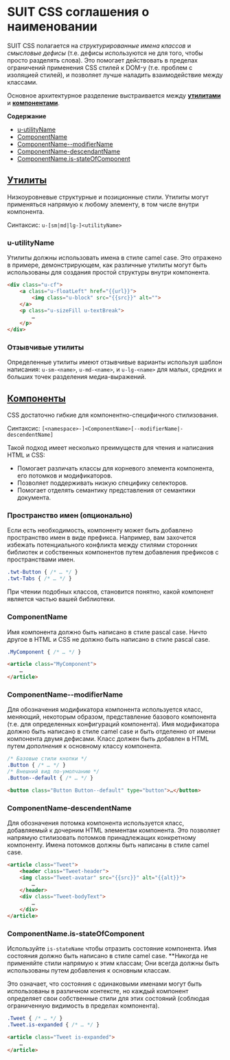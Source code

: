 # SUIT CSS соглашения о наименовании

SUIT CSS полагается на _структурированные имена классов_ и _смысловые дефисы_
(т.е. дефисы используются не для того, чтобы просто разделять слова). Это
помогает действовать в пределах ограничений применения CSS стилей к DOM-у
(т.е. проблем с изоляцией стилей), и позволяет лучше наладить взаимодействие
между классами.

Основное архитектурное разделение выстраивается между
**[утилитами](utilities.md)** и **[компонентами](components.md)**.

**Содержание**

* [u-utilityName](#u-utilityName)
* [ComponentName](#ComponentName)
* [ComponentName--modifierName](#ComponentName--modifierName)
* [ComponentName-descendantName](#ComponentName-descendantName)
* [ComponentName.is-stateOfComponent](#is-stateOfComponent)

## [Утилиты](utilities.md)

Низкоуровневые структурные и позиционные стили. Утилиты могут применяться
напрямую к любому элементу, в том числе внутри компонента.

Синтаксис: `u-[sm|md|lg-]<utilityName>`

<a name="u-utilityName"></a>
### u-utilityName

Утилиты должны использовать имена в стиле camel case. Это отражено в примере,
демонстрирующем, как различные утилиты могут быть использованы для создания
простой структуры внутри компонента.

```html
<div class="u-cf">
    <a class="u-floatLeft" href="{{url}}">
        <img class="u-block" src="{{src}}" alt="">
    </a>
    <p class="u-sizeFill u-textBreak">
        …
    </p>
</div>
```

### Отзывчивые утилиты

Определенные утилиты имеют отзывчивые варианты используя шаблон написания:
`u-sm-<name>`, `u-md-<name>`, и `u-lg-<name>` для малых, средних и больших точек
разделения медиа-выражений.


## [Компоненты](components.md)

CSS достаточно гибкие для компонентно-специфичного стилизования.

Синтаксис: `[<namespace>-]<ComponentName>[--modifierName|-descendentName]`

Такой подход имеет несколько преимуществ для чтения и написания HTML и CSS:

* Помогает различать классы для корневого элемента компонента, его потомков
и модификаторов.
* Позволяет поддерживать низкую специфику селекторов.
* Помогает отделять семантику представления от семантики документа.

### Пространство имен (опционально)

Если есть необходимость, компоненту может быть добавлено пространство имен
в виде префикса. Например, вам захочется избежать потенциального конфликта между
стилями сторонних библиотек и собственных компонентов путем добавления префиксов
с пространствами имен.

```css
.twt-Button { /* … */ }
.twt-Tabs { /* … */ }
```

При чтении подобных классов, становится понятно, какой компонент является
частью вашей библиотеки.

<a name="ComponentName"></a>
### ComponentName

Имя компонента должно быть написано в стиле pascal case. Ничто другое в HTML
и CSS не должно быть написано в стиле pascal case.

```css
.MyComponent { /* … */ }
```

```html
<article class="MyComponent">
    …
</article>
```

<a name="ComponentName--modifierName"></a>
### ComponentName--modifierName

Для обозначения модификатора компонента используется класс, меняющий, некоторым
образом, представление базового компонента (т.е. для определенных конфигураций
компонента). Имя модификатора должно быть написано в стиле camel case
и быть отделенно от имени компонента двумя дефисами. Класс должен быть
добавлен в HTML путем _дополнения_ к основному классу компонента.

```css
/* Базовые стили кнопки */
.Button { /* … */ }
/* Внешний вид по-умолчанию */
.Button--default { /* … */ }
```

```html
<button class="Button Button--default" type="button">…</button>
```

<a name="ComponentName-descendentName"></a>
### ComponentName-descendentName

Для обозначения потомка компонента используется класс, добавляемый к дочерним
HTML элементам компонента. Это позволяет напрямую стилизовать потомков
принадлежащих конкретному компоненту. Имена потомков должны быть написаны
в стиле camel case.

```html
<article class="Tweet">
    <header class="Tweet-header">
    <img class="Tweet-avatar" src="{{src}}" alt="{{alt}}">
        …
    </header>
    <div class="Tweet-bodyText">
        …
    </div>
</article>
```

<a name="is-stateOfComponent"></a>
### ComponentName.is-stateOfComponent

Используйте `is-stateName` чтобы отразить состояние компонента. Имя состояния
должно быть написано в стиле camel case. **Никогда не применяйте стили напрямую
к этим классам; Они всегда должны быть использованы путем добавления к основным
классам.

Это означает, что состояния с одинаковыми именами могут быть использованы в
различном контексте, но каждый компонент определяет свои собственные стили для
этих состояний (соблюдая ограниченную видимость в пределах компонента).

```css
.Tweet { /* … */ }
.Tweet.is-expanded { /* … */ }
```

```html
<article class="Tweet is-expanded">
    …
</article>
```
